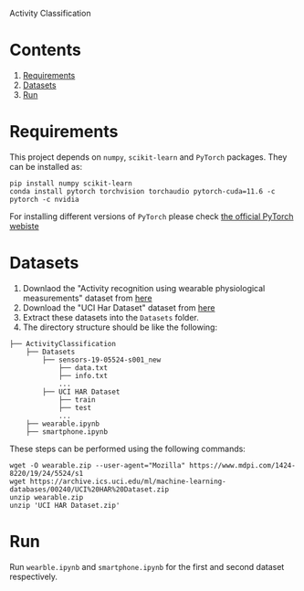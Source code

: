 Activity Classification

# Contents

1. [Requirements](https://github.com/sadra-safa/ActivityClassification/blob/master/README.md#requirements)
2. [Datasets](https://github.com/sadra-safa/ActivityClassification/blob/master/README.md#datasets)
3. [Run](https://github.com/sadra-safa/ActivityClassification/blob/master/README.md#run)

# Requirements
This project depends on  `numpy`, `scikit-learn` and `PyTorch` packages.
They can be installed as:

```
pip install numpy scikit-learn
conda install pytorch torchvision torchaudio pytorch-cuda=11.6 -c pytorch -c nvidia
```
For installing different versions of `PyTorch` please check [the official PyTorch webiste](https://pytorch.org/)

# Datasets
1. Downlaod the "Activity recognition using wearable physiological measurements" dataset from [here](https://www.mdpi.com/1424-8220/19/24/5524/s1)
2. Download the "UCI Har Dataset" dataset from [here](https://archive.ics.uci.edu/ml/datasets/human+activity+recognition+using+smartphones)
3. Extract these datasets into the `Datasets` folder.
4. The directory structure should be like the following:
```
├── ActivityClassification
    ├── Datasets
        ├── sensors-19-05524-s001_new
            ├── data.txt
            ├── info.txt
            ...
        ├── UCI HAR Dataset
            ├── train
            ├── test
            ...
    ├── wearable.ipynb
    ├── smartphone.ipynb
```
These steps can be performed using the following commands:
```
wget -O wearable.zip --user-agent="Mozilla" https://www.mdpi.com/1424-8220/19/24/5524/s1
wget https://archive.ics.uci.edu/ml/machine-learning-databases/00240/UCI%20HAR%20Dataset.zip
unzip wearable.zip
unzip 'UCI HAR Dataset.zip'

```

# Run
Run `wearble.ipynb` and `smartphone.ipynb` for the first and second dataset respectively.
